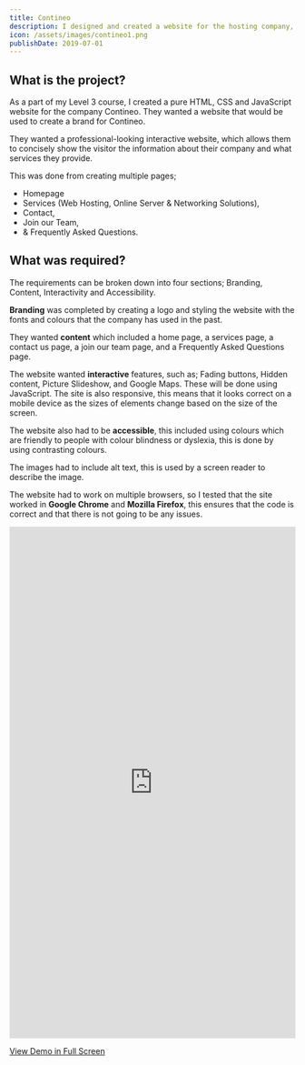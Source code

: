 ```yaml
---
title: Contineo
description: I designed and created a website for the hosting company, Contineo. I was given a brief which included; colours, text, and font to use for the headers.
icon: /assets/images/contineo1.png
publishDate: 2019-07-01
---
```


## What is the project?

As a part of my Level 3 course, I created a pure HTML, CSS and JavaScript website for the company Contineo. They wanted a website that would be used to create a brand for Contineo.

They wanted a professional-looking interactive website, which allows them to concisely show the visitor the information about their company and what services they provide.

This was done from creating multiple pages;

- Homepage
- Services (Web Hosting, Online Server & Networking Solutions),
- Contact,
- Join our Team,
- & Frequently Asked Questions.

## What was required?

The requirements can be broken down into four sections; Branding, Content, Interactivity and Accessibility.

**Branding** was completed by creating a logo and styling the website with the fonts and colours that the company has used in the past.

They wanted **content** which included a home page, a services page, a contact us page, a join our team page, and a Frequently Asked Questions page.

The website wanted **interactive** features, such as; Fading buttons, Hidden content, Picture Slideshow, and Google Maps. These will be done using JavaScript. The site is also responsive, this means that it looks correct on a mobile device as the sizes of elements change based on the size of the screen.

The website also had to be **accessible**, this included using colours which are friendly to people with colour blindness or dyslexia, this is done by using contrasting colours.

The images had to include alt text, this is used by a screen reader to describe the image.

The website had to work on multiple browsers, so I tested that the site worked in **Google Chrome** and **Mozilla Firefox**, this ensures that the code is correct and that there is not going to be any issues.

<iframe src="https://joshc.uk/demos/portfolio/contineo" frameborder="0" width="100%" height="900"></iframe>

<a href="https://joshc.uk/demos/portfolio/contineo" class="btn" target="_blank">View Demo in Full Screen</a>
